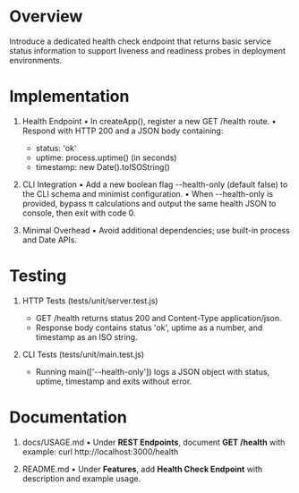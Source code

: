 # Overview

Introduce a dedicated health check endpoint that returns basic service status information to support liveness and readiness probes in deployment environments.

# Implementation

1. Health Endpoint
   • In createApp(), register a new GET /health route.
   • Respond with HTTP 200 and a JSON body containing:
     - status: 'ok'
     - uptime: process.uptime() (in seconds)
     - timestamp: new Date().toISOString()

2. CLI Integration
   • Add a new boolean flag --health-only (default false) to the CLI schema and minimist configuration.
   • When --health-only is provided, bypass π calculations and output the same health JSON to console, then exit with code 0.

3. Minimal Overhead
   • Avoid additional dependencies; use built-in process and Date APIs.

# Testing

1. HTTP Tests (tests/unit/server.test.js)
   - GET /health returns status 200 and Content-Type application/json.
   - Response body contains status 'ok', uptime as a number, and timestamp as an ISO string.

2. CLI Tests (tests/unit/main.test.js)
   - Running main(['--health-only']) logs a JSON object with status, uptime, timestamp and exits without error.

# Documentation

1. docs/USAGE.md
   • Under **REST Endpoints**, document **GET /health** with example:
     curl http://localhost:3000/health

2. README.md
   • Under **Features**, add **Health Check Endpoint** with description and example usage.